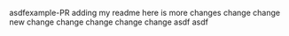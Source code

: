 asdfexample-PR
adding my readme here is more changes
change
change
new change
change
change
change
change
asdf
asdf